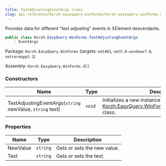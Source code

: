 ```yaml
---
title: TextAdjustingEventArgs class
slug: api-reference/korzh-easyquery-winforms/korzh-easyquery-winforms-namespace/textadjustingeventargs-class
---
```

Provides data for different "text adjusting" events in XElement descendants.
```csharp
public class Korzh.EasyQuery.WinForms.TextAdjustingEventArgs
    : EventArgs

```
Package: `Korzh.EasyQuery.WinForms` (targets: `net461`, `net5.0-windows7.0`, `netcoreapp3.1`)

Assembly: `Korzh.EasyQuery.WinForms.dll`

### Constructors

| Name | Type | Description | 
| --- | --- | --- | 
| TextAdjustingEventArgs(`string` newValue, `string` text) | `void` | Initializes a new instance of the [Korzh.EasyQuery.WinForms.TextAdjustingEventArgs](api-reference/korzh-easyquery-winforms/korzh-easyquery-winforms-namespace/textadjustingeventargs-class) class. | 


### Properties

| Name | Type | Description | 
| --- | --- | --- | 
| NewValue | `string` | Gets or sets the new value. | 
| Text | `string` | Gets or sets the text. |